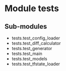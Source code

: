 Module tests
============

Sub-modules
-----------
* tests.test_config_loader
* tests.test_diff_calculator
* tests.test_generator
* tests.test_main
* tests.test_models
* tests.test_tfstate_loader